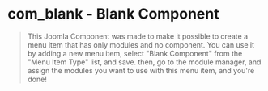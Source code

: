 # com_blank - Blank Component
> This Joomla Component was made to make it possible to create a menu item that has only modules and no component.
	You can use it by adding a new menu item, select "Blank Component" from the "Menu Item Type" list, and save.
	then, go to the module manager, and assign the modules you want to use with this menu item, and you're done!
